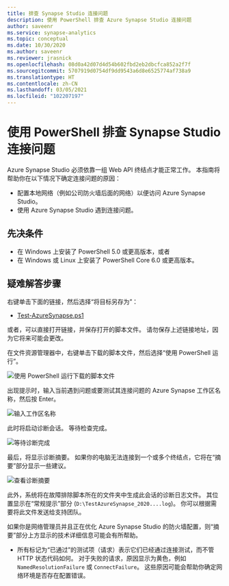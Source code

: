 ```yaml
---
title: 排查 Synapse Studio 连接问题
description: 使用 PowerShell 排查 Azure Synapse Studio 连接问题
author: saveenr
ms.service: synapse-analytics
ms.topic: conceptual
ms.date: 10/30/2020
ms.author: saveenr
ms.reviewer: jrasnick
ms.openlocfilehash: 08d0a42d07d4d54b602fbd2eb2dbcfca852a2f7f
ms.sourcegitcommit: 5707919d0754df9dd9543a6d8e6525774af738a9
ms.translationtype: HT
ms.contentlocale: zh-CN
ms.lasthandoff: 03/05/2021
ms.locfileid: "102207197"
---
```

# <a name="troubleshoot-synapse-studio-connectivity-with-powershell"></a>使用 PowerShell 排查 Synapse Studio 连接问题

Azure Synapse Studio 必须依靠一组 Web API 终结点才能正常工作。 本指南将帮助你在以下情况下确定连接问题的原因：
- 配置本地网络（例如公司防火墙后面的网络）以便访问 Azure Synapse Studio。
- 使用 Azure Synapse Studio 遇到连接问题。

## <a name="prerequisite"></a>先决条件

* 在 Windows 上安装了 PowerShell 5.0 或更高版本，或者
* 在 Windows 或 Linux 上安装了 PowerShell Core 6.0 或更高版本。

## <a name="troubleshooting-steps"></a>疑难解答步骤

右键单击下面的链接，然后选择“将目标另存为”：

- [Test-AzureSynapse.ps1](https://go.microsoft.com/fwlink/?linkid=2119734)

或者，可以直接打开链接，并保存打开的脚本文件。 请勿保存上述链接地址，因为它将来可能会更改。

在文件资源管理器中，右键单击下载的脚本文件，然后选择“使用 PowerShell 运行”。

![使用 PowerShell 运行下载的脚本文件](media/troubleshooting-synapse-studio-powershell/run-with-powershell.png)

出现提示时，输入当前遇到问题或要测试其连接问题的 Azure Synapse 工作区名称，然后按 Enter。

![输入工作区名称](media/troubleshooting-synapse-studio-powershell/enter-workspace-name.png)

此时将启动诊断会话。 等待检查完成。

![等待诊断完成](media/troubleshooting-synapse-studio-powershell/wait-for-diagnosis.png)

最后，将显示诊断摘要。 如果你的电脑无法连接到一个或多个终结点，它将在“摘要”部分显示一些建议。

![查看诊断摘要](media/troubleshooting-synapse-studio-powershell/diagnosis-summary.png)

此外，系统将在故障排除脚本所在的文件夹中生成此会话的诊断日志文件。 其位置显示在“常规提示”部分 (`D:\TestAzureSynapse_2020....log`)。 你可以根据需要将此文件发送给支持团队。

如果你是网络管理员并且正在优化 Azure Synapse Studio 的防火墙配置，则“摘要”部分上方显示的技术详细信息可能会有所帮助。

* 所有标记为“已通过”的测试项（请求）表示它们已经通过连接测试，而不管 HTTP 状态代码如何。
 对于失败的请求，原因显示为黄色，例如 `NamedResolutionFailure` 或 `ConnectFailure`。 这些原因可能会帮助你确定网络环境是否存在配置错误。


